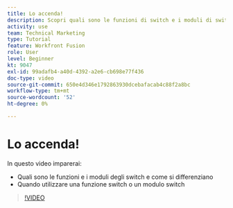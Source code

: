 ```yaml
---
title: Lo accenda!
description: Scopri quali sono le funzioni di switch e i moduli di switch e quando utilizzare una funzione di switch rispetto a un modulo di switch in [!DNL Adobe Workfront Fusion].
activity: use
team: Technical Marketing
type: Tutorial
feature: Workfront Fusion
role: User
level: Beginner
kt: 9047
exl-id: 99adafb4-a40d-4392-a2e6-cb698e77f436
doc-type: video
source-git-commit: 650e4d346e1792863930dcebafacab4c88f2a8bc
workflow-type: tm+mt
source-wordcount: '52'
ht-degree: 0%

---
```


# Lo accenda!

In questo video imparerai:

* Quali sono le funzioni e i moduli degli switch e come si differenziano
* Quando utilizzare una funzione switch o un modulo switch

>[!VIDEO](https://video.tv.adobe.com/v/335288/?quality=12&learn=on)
